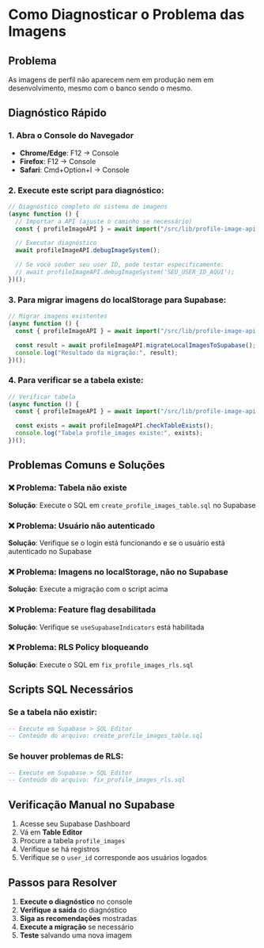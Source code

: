 # Como Diagnosticar o Problema das Imagens

## Problema

As imagens de perfil não aparecem nem em produção nem em desenvolvimento, mesmo com o banco sendo o mesmo.

## Diagnóstico Rápido

### 1. Abra o Console do Navegador

- **Chrome/Edge**: F12 → Console
- **Firefox**: F12 → Console
- **Safari**: Cmd+Option+I → Console

### 2. Execute este script para diagnóstico:

```javascript
// Diagnóstico completo do sistema de imagens
(async function () {
  // Importar a API (ajuste o caminho se necessário)
  const { profileImageAPI } = await import("/src/lib/profile-image-api.ts");

  // Executar diagnóstico
  await profileImageAPI.debugImageSystem();

  // Se você souber seu user ID, pode testar especificamente:
  // await profileImageAPI.debugImageSystem('SEU_USER_ID_AQUI');
})();
```

### 3. Para migrar imagens do localStorage para Supabase:

```javascript
// Migrar imagens existentes
(async function () {
  const { profileImageAPI } = await import("/src/lib/profile-image-api.ts");

  const result = await profileImageAPI.migrateLocalImagesToSupabase();
  console.log("Resultado da migração:", result);
})();
```

### 4. Para verificar se a tabela existe:

```javascript
// Verificar tabela
(async function () {
  const { profileImageAPI } = await import("/src/lib/profile-image-api.ts");

  const exists = await profileImageAPI.checkTableExists();
  console.log("Tabela profile_images existe:", exists);
})();
```

## Problemas Comuns e Soluções

### ❌ Problema: Tabela não existe

**Solução**: Execute o SQL em `create_profile_images_table.sql` no Supabase

### ❌ Problema: Usuário não autenticado

**Solução**: Verifique se o login está funcionando e se o usuário está autenticado no Supabase

### ❌ Problema: Imagens no localStorage, não no Supabase

**Solução**: Execute a migração com o script acima

### ❌ Problema: Feature flag desabilitada

**Solução**: Verifique se `useSupabaseIndicators` está habilitada

### ❌ Problema: RLS Policy bloqueando

**Solução**: Execute o SQL em `fix_profile_images_rls.sql`

## Scripts SQL Necessários

### Se a tabela não existir:

```sql
-- Execute em Supabase > SQL Editor
-- Conteúdo do arquivo: create_profile_images_table.sql
```

### Se houver problemas de RLS:

```sql
-- Execute em Supabase > SQL Editor
-- Conteúdo do arquivo: fix_profile_images_rls.sql
```

## Verificação Manual no Supabase

1. Acesse seu Supabase Dashboard
2. Vá em **Table Editor**
3. Procure a tabela `profile_images`
4. Verifique se há registros
5. Verifique se o `user_id` corresponde aos usuários logados

## Passos para Resolver

1. **Execute o diagnóstico** no console
2. **Verifique a saída** do diagnóstico
3. **Siga as recomendações** mostradas
4. **Execute a migração** se necessário
5. **Teste** salvando uma nova imagem
